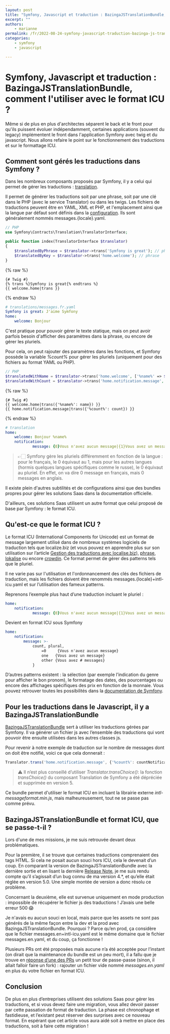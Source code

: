```yaml
---
layout: post
title: "Symfony, Javascript et traduction : BazingaJSTranslationBundle, comment l'utiliser avec le format ICU ?"
excerpt: ""
authors:
    - marianne
permalink: /fr/2022-08-24-symfony-javascript-traduction-bazinga-js-translation-bundle-icu/
categories:
    - symfony
    - javascript

---
```


# Symfony, Javascript et traduction : BazingaJSTranslationBundle, comment l'utiliser avec le format ICU ?

Même si de plus en plus d'architectes séparent le back et le front pour qu'ils puissent évoluer indépendamment, certaines applications (souvent du legacy) implémentent le front dans l'application Symfony avec twig et du javascript. Nous allons refaire le point sur le fonctionnement des traductions et sur le formattage ICU.

## Comment sont gérés les traductions dans Symfony ?
Dans les nombreux composants proposés par Symfony, il y a celui qui permet de gérer les traductions : [translation](https://symfony.com/doc/current/translation.html).

Il permet de générer les traductions soit par une phrase, soit par une clé dans le PHP (avec le service Translator) ou dans les twigs. Les fichiers de traductions peuvent être en YAML, XML et PHP, et l'emplacement ainsi que la langue par défaut sont définis dans la [configuration](https://symfony.com/doc/current/translation.html#configuration). Ils sont généralement nommés messages.{locale}.yaml.
```php
// PHP
use Symfony\Contracts\Translation\TranslatorInterface;

public function index(TranslatorInterface $translator)
{
    $translatedByPhrase = $translator->trans('Symfony is great'); // phrase
    $translatedByKey = $translator->trans('home.welcome'); // phrase
}
```
{% raw %}
```text
{# Twig #}
{% trans %}Symfony is great{% endtrans %}
{{ welcome.home|trans }}
```
{% endraw %}
```yaml
# translations/messages.fr.yaml
Symfony is great: J'aime Symfony
home:
    welcome: Bonjour
```


C'est pratique pour pouvoir gérer le texte statique, mais on peut avoir parfois besoin d'afficher des paramètres dans la phrase, ou encore de gérer les pluriels.

Pour cela, on peut rajouter des paramètres dans les fonctions, et Symfony possède la variable _%count%_ pour gérer les pluriels (uniquement pour des fichiers au format YAML ou PHP).
```php
// PHP
$translatedWithName = $translator->trans('home.welcome', ['%name%' => $name]);
$translatedWithCount = $translator->trans('home.notification.message', ['%count%' => $count]);
```
{% raw %}
```text
{# Twig #}
{{ welcome.home|trans({'%name%': name}) }}
{{ home.notification.message|trans({'%count%': count}) }}
```
{% endraw %}
```yaml
# translation
home:
    welcome: Bonjour %name%
    notification:
            message: {0}Vous n'avez aucun message|{1}Vous avez un message|]1,Inf[Vous avez %count% messages
```
> 👉🏻 Symfony gère les pluriels différemment en fonction de la langue : pour le français, le 0 équivaut au 1, mais pour les autres langues (hormis quelques langues spécifiques comme le russe), le 0 équivaut au pluriel. En effet, on va dire 0 message en français, mais 0 messages en anglais.

Il existe plein d'autres subtilités et de configurations ainsi que des bundles propres pour gérer les solutions Saas dans la documentation officielle.

D'ailleurs, ces solutions Saas utilisent un autre format que celui proposé de base par Symfony : le format ICU.

## Qu'est-ce que le format ICU ?
Le format ICU (International Components for Unicode) est un format de message largement utilisé dans de nombreux systèmes logiciels de traduction tels que localize.biz (et vous pouvez en apprendre plus sur son utilisation sur l’article [Gestion des traductions avec localise.biz](https://blog.eleven-labs.com/fr/gestion-des-traductions-avec-localise.biz/)), [phrase](https://phrase.com/), [lokalise](https://lokalise.com) ou encore [crowdin](https://crowdin.com/). Ce format permet de gérer des patterns tels que le pluriel.

Il ne varie pas sur l'utilisation et l'ordonnancement des clés des fichiers de traduction, mais les fichiers doivent être renommés messages.{locale}+intl-icu.yaml et sur l’utilisation des fameux patterns.

Reprenons l’exemple plus haut d’une traduction incluant le pluriel :
```yaml
home:
    notification:
            message: {0}Vous n'avez aucun message|{1}Vous avez un message|]1,Inf[Vous avez %count% messages
```
Devient en format ICU sous Symfony
```yaml
home:
    notification:
        message: >-
            count, plural,
                =0     {Vous n'avez aucun message}
                one   {Vous avez un message}
                other {Vous avez # messages}
            }
```


D’autres patterns existent : la sélection (par exemple l’indication du genre pour afficher le bon pronom), le formatage des dates, des pourcentages ou encore des affichages spécifiques des prix en fonction de la monnaie. Vous pouvez retrouver toutes les possibilités dans la [documentation de Symfony](https://symfony.com/doc/current/translation/message_format.html).


## Pour les traductions dans le Javascript, il y a BazingaJSTranslationBundle
[BazingaJSTranslationBundle](https://github.com/willdurand/BazingaJsTranslationBundle) sert à utiliser les traductions gérées par Symfony. Il va générer un fichier js avec l’ensemble des traductions qui vont pouvoir être ensuite utilisées dans les autres classes js.

Pour revenir à notre exemple de traduction sur le nombre de messages dont on doit être notifié, voici ce que cela donnerait :
```javascript
Translator.trans('home.notification.message', {'%count%': countNotifications}, 'messages');
```
> ⚠️ Il n’est plus conseillé d’utiliser _Translator.transChoice()_: la fonction _transChoice()_ du composant Translation de Symfony a été dépréciée et supprimée en version 5.

Ce bundle permet d'utiliser le format ICU en incluant la librairie externe _intl-messageformat.min.js_, mais malheureusement, tout ne se passe pas comme prévu.


## BazingaJSTranslationBundle et format ICU, que se passe-t-il ?

Lors d'une de mes missions, je me suis retrouvée devant deux problématiques.

Pour la première, il se trouve que certaines traductions comprenaient des tags HTML. Si cela ne posait aucun souci hors ICU, cela le devenait d’un coup. En comparant la version de BazingaJSTranslationBundle avec la dernière sortie et en lisant la dernière [Release Note](https://github.com/willdurand/BazingaJsTranslationBundle/releases/tag/5.0.0), je me suis rendu compte qu’il s’agissait d’un bug connu de ma version 4.*, et qu’elle était réglée en version 5.0. Une simple montée de version a donc résolu ce problème.

Concernant la deuxième, elle est survenue uniquement en mode production : impossible de récupérer le fichier js des traductions ! J’avais une belle erreur 500 😱

Je n'avais eu aucun souci en local, mais parce que les assets ne sont pas générés de la même façon entre la dev et la prod avec BazingaJSTranslationBundle. Pourquoi ? Parce qu’en prod, ça considère que le fichier messages.en+intl-icu.yaml est le même domaine que le fichier messages.en.yaml, et du coup, ça fonctionne !

Plusieurs PRs ont été proposées mais aucune n’a été acceptée pour l’instant (on dirait que la maintenance du bundle est un peu mort), il a fallu que je trouve en [réponse d’une des PRs](https://github.com/willdurand/BazingaJsTranslationBundle/pull/322#issuecomment-975614873) un petit tour de passe-passe (sinon, il allait falloir faire un fork) : rajouter un fichier vide nommé _messages.en.yaml_ en plus du votre fichier en format ICU.

## Conclusion

De plus en plus d’entreprises utilisent des solutions Saas pour gérer les traductions, et si vous devez faire une migration, vous allez devoir passer par cette passation de format de traduction. La phase est chronophage et fastidieuse, et l’existant peut réserver des surprises avec ce nouveau format. En espérant que cet article vous aura aidé soit à mettre en place des traductions, soit à faire cette migration !
